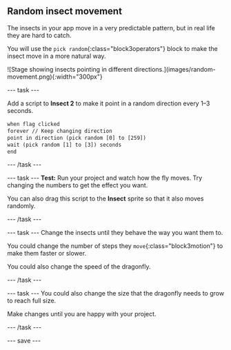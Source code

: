 ## Random insect movement

<div style="display: flex; flex-wrap: wrap">
<div style="flex-basis: 200px; flex-grow: 1; margin-right: 15px;">
The insects in your app move in a very predictable pattern, but in real life they are hard to catch. 

You will use the `pick random`{:class="block3operators"} block to make the insect move in a more natural way.
</div>
<div>
![Stage showing insects pointing in different directions.](images/random-movement.png){:width="300px"}
</div>
</div>

--- task ---

Add a script to **Insect 2** to make it point in a random direction every 1–3 seconds.

```blocks3
when flag clicked
forever // Keep changing direction
point in direction (pick random [0] to [259])
wait (pick random [1] to [3]) seconds
end
```

--- /task ---

--- task --- **Test:** Run your project and watch how the fly moves. Try changing the numbers to get the effect you want.

You can also drag this script to the **Insect** sprite so that it also moves randomly.

--- /task ---

--- task --- Change the insects until they behave the way you want them to.

You could change the number of steps they `move`{:class="block3motion"} to make them faster or slower.

You could also change the speed of the dragonfly.

--- /task ---

--- task --- You could also change the size that the dragonfly needs to grow to reach full size.

Make changes until you are happy with your project.

--- /task ---

--- save ---
